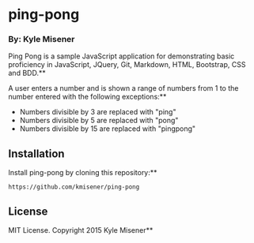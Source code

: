 # **ping-pong**  

### **By: Kyle Misener**
Ping Pong is a sample JavaScript application for demonstrating basic proficiency in JavaScript, JQuery, Git, Markdown, HTML, Bootstrap, CSS and BDD.**

 A user enters a number and is shown a range of numbers from 1 to the number entered with the following exceptions:**

* Numbers divisible by 3 are replaced with "ping"
* Numbers divisible by 5 are replaced with "pong"
* Numbers divisible by 15 are replaced with "pingpong"


## **Installation**
Install ping-pong by cloning this repository:**


    https://github.com/kmisener/ping-pong

## **License**

MIT License. Copyright 2015 Kyle Misener**
